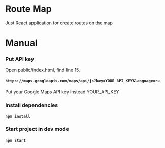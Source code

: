 # Route Map

Just React application for create routes on the map

# Manual

### Put API key
Open public/index.html, find line 15.
#### `https://maps.googleapis.com/maps/api/js?key=YOUR_API_KEY&language=ru`
Put your Google Maps API key instead YOUR_API_KEY

### Install dependencies
#### `npm install`

### Start project in dev mode
#### `npm start`
